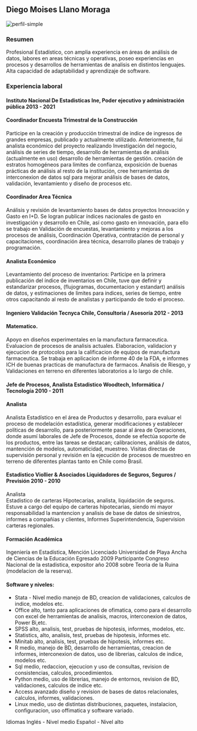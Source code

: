 ## Diego Moises Llano Moraga
![perfil-simple](https://user-images.githubusercontent.com/103307572/162615995-8e1e6c8d-afa3-47a4-846c-10585f66f9cf.png)

### Resumen
Profesional Estadístico, con amplia experiencia en áreas de análisis de datos, labores en areas técnicas y operativas, poseo experiencias en procesos y desarrollos de herramientas de analisis en distintos lenguajes. Alta capacidad de adaptabilidad y aprendizaje de software.

### Experiencia laboral

#### Instituto Nacional De Estadisticas Ine, Poder ejecutivo y administración pública 2013 - 2021

####  Coordinador Encuesta Trimestral de la Construcción
  Participe en la creación y producción trimestral de indice de ingresos de grandes empresas, publicado y actualmente utilizado. Anteriormente, fui analista económico del proyecto realizando Investigación del negocio, análisis de series de tiempo, desarrollo de herramientas de análisis (actualmente en uso) desarrollo de herramientas de gestión. creación de estratos homogéneos para limites de confianza, exposición de buenas prácticas de análisis al resto de la institución, cree herramientas de interconexion de datos sql para mejorar análisis de bases de datos, validación, levantamiento y diseño de procesos etc.

####  Coordinador Area Técnica
  Análisis y revisión de levantamiento bases de datos proyectos Innovación y Gasto en I+D. Se logran publicar índices nacionales de gasto en investigación y desarrollo en Chile, así como gasto en innovación, para ello se trabajo en Validación de encuestas, levantamiento y mejoras a los procesos de análisis, Coordinación Operativa, contratación de personal y capacitaciones, coordinación área técnica, desarrollo planes de trabajo y programación.

####  Analista Económico
  Levantamiento del proceso de inventarios: Participe en la primera publicación del índice de inventarios en Chile, tuve que definir y estandarizar procesos, (flujogramas, documentacion y estandart) análisis de datos, y estimaciones de limites para indices, series de tiempo, entre otros capacitando al resto de analistas y participando de todo el proceso.

#### Ingeniero Validación Tecnyca Chile, Consultoria / Asesoría 2012 - 2013

####  Matematico.
  Apoyo en diseños experimentales en la manufactura farmaceutica. Evaluacion de procesos de analisis actuales. Elaboracion, validacion y ejecucion de protocolos para la calificacion de equipos de manufactura farmaceutica. Se trabaja en aplicacion de informe 40 de la FDA, e informes ICH de buenas practicas de manufactura de farmacos. Analisis de Riesgo, y Validaciones en terreno en diferentes laboratorios a lo largo de chile.

#### Jefe de Procesos, Analista Estadistico Woodtech, Informática / Tecnología 2010 - 2011

####  Analista  
  Analista Estadístico en el área de Productos y desarrollo, para evaluar el proceso de modelación estadística, generar modificaciones y establecer políticas de desarrollo, para posteriormente pasar al área de Operaciones, donde asumí laborales de Jefe de Procesos, donde se efectúa soporte de los productos, entre las tareas se destacan; calibraciones, análisis de datos, mantención de modelos, automaticidad, muestreo. Visitas directas de supervisión personal y revisión en la ejecución de procesos de muestreo en terreno de diferentes plantas tanto en Chile como Brasil.

#### Estadistico Viollier & Asociados Liquidadores de Seguros, Seguros / Previsión 2010 - 2010

  Analista  
  Estadistico de carteras Hipotecarias, analista, liquidación de seguros. Estuve a cargo del equipo de carteras hipotecarias, siendo mi mayor responsabilidad la mantencion y analisis de base de datos de siniestros, informes a compañias y clientes, Informes Superintendencia, Supervision carteras regionales.

#### Formación Académica

  Ingeniería en Estadística, Mención Licenciado
  Universidad de Playa Ancha de Ciencias de la Educación Egresado 2009
  Participante Congreso Nacional de la estadistica, expositor año 2008 sobre Teoria de la Ruina (modelacion de la reserva).
  
  
#### Software y niveles:
- Stata - Nivel medio manejo de BD, creacion de validaciones, calculos de indice, modelos etc.
- Office alto, tanto para aplicaciones de ofimatica, como para el desarrollo con excel de herramientas de analisis, macros,  interconexion de datos, Power Bi,etc.
- SPSS alto, analisis, test, pruebas de hipotesis, informes, modelos, etc.
- Statistics, alto, analisis, test, pruebas de hipotesis, informes etc.
- Minitab alto, analisis, test, pruebas de hipotesis, informes etc.
- R medio, manejo de BD, desarrollo de herramientas, creacion de informes, interconexion de datos, uso de librerias, calculos de indice, modelos etc.
- Sql medio, redaccion, ejecucion y uso de consultas, revision de consistencias, calculos, procedimientos.
- Python medio, uso de librerias, manejo de entornos, revision de BD, validaciones, calculos de indice etc.
- Access avanzado diseño y revision de bases de datos relacionales, calculos, informes, validaciones.
- Linux medio, uso de distintas distribuciones, paquetes, instalacion, configuracion, uso offimatica y software variado.

Idiomas
Inglés - Nivel medio Español - Nivel alto 

